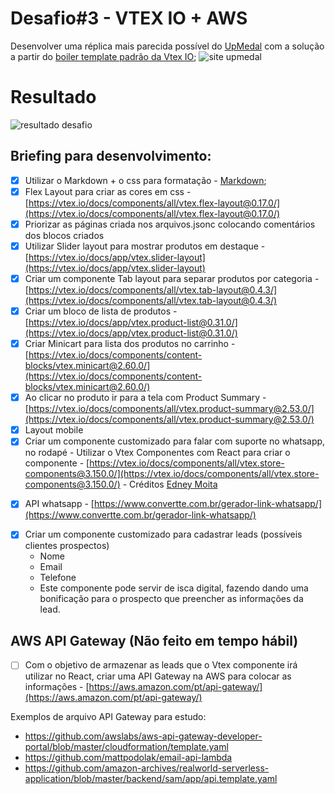 # Desafio#3 - VTEX IO + AWS

Desenvolver uma réplica mais parecida possível do [UpMedal](https://www.upmedal.com/desafios) com a solução a partir do [boiler template padrão da Vtex IO](https://github.com/vtex-apps/minimum-boilerplate-theme);
![site upmedal](https://github.com/ifabianoi/desafio-store-upmedal/blob/master/assets/github/layout.jpg?raw=true)

# Resultado
![resultado desafio](https://github.com/ifabianoi/desafio-store-upmedal/blob/master/assets/github/screen-capture.gif)

## Briefing para desenvolvimento:
 
* [x] Utilizar o Markdown + o css para formatação - [Markdown](https://pt.wikipedia.org/wiki/Markdown);
* [x]  Flex Layout para criar as cores em css - [https://vtex.io/docs/components/all/vtex.flex-layout@0.17.0/](https://vtex.io/docs/components/all/vtex.flex-layout@0.17.0/)
* [x]  Priorizar as páginas criada nos arquivos.jsonc colocando comentários dos blocos criados
* [x]  Utilizar Slider layout para mostrar produtos em destaque - [https://vtex.io/docs/app/vtex.slider-layout](https://vtex.io/docs/app/vtex.slider-layout)
* [x]  Criar um componente Tab layout para separar produtos por categoria - [https://vtex.io/docs/components/all/vtex.tab-layout@0.4.3/](https://vtex.io/docs/components/all/vtex.tab-layout@0.4.3/)
* [x]  Criar um bloco de lista de produtos - [https://vtex.io/docs/app/vtex.product-list@0.31.0/](https://vtex.io/docs/app/vtex.product-list@0.31.0/)
* [x]  Criar Minicart para lista dos produtos no carrinho - [https://vtex.io/docs/components/content-blocks/vtex.minicart@2.60.0/](https://vtex.io/docs/components/content-blocks/vtex.minicart@2.60.0/)
* [x]  Ao clicar no produto ir para a tela com Product Summary - [https://vtex.io/docs/components/all/vtex.product-summary@2.53.0/](https://vtex.io/docs/components/all/vtex.product-summary@2.53.0/)
* [x]  Layout mobile
* [x]  Criar um componente customizado para falar com suporte no whatsapp, no rodapé - Utilizar o Vtex Componentes com React para criar o componente - [https://vtex.io/docs/components/all/vtex.store-components@3.150.0/](https://vtex.io/docs/components/all/vtex.store-components@3.150.0/) - Créditos [Edney Moita](https://github.com/edneymoita/whatsapp-io)
- [x]  API whatsapp - [https://www.convertte.com.br/gerador-link-whatsapp/](https://www.convertte.com.br/gerador-link-whatsapp/)
* [x]  Criar um componente customizado para cadastrar leads (possíveis clientes prospectos)
    - Nome
    - Email
    - Telefone
     - Este componente pode servir de isca digital, fazendo dando uma bonificação para o prospecto que preencher as informações da lead.
## AWS API Gateway (Não feito em tempo hábil)
* [ ]  Com o objetivo de armazenar as leads que o Vtex componente irá utilizar no React, criar uma API Gateway na AWS para colocar as informações - [https://aws.amazon.com/pt/api-gateway/](https://aws.amazon.com/pt/api-gateway/)

Exemplos de arquivo API Gateway para estudo:
* https://github.com/awslabs/aws-api-gateway-developer-portal/blob/master/cloudformation/template.yaml
* https://github.com/mattpodolak/email-api-lambda
* https://github.com/amazon-archives/realworld-serverless-application/blob/master/backend/sam/app/api.template.yaml
